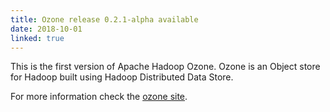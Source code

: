 ```yaml
---
title: Ozone release 0.2.1-alpha available
date: 2018-10-01
linked: true
---
```

<!---
  Licensed under the Apache License, Version 2.0 (the "License");
  you may not use this file except in compliance with the License.
  You may obtain a copy of the License at

   https://www.apache.org/licenses/LICENSE-2.0

  Unless required by applicable law or agreed to in writing, software
  distributed under the License is distributed on an "AS IS" BASIS,
  WITHOUT WARRANTIES OR CONDITIONS OF ANY KIND, either express or implied.
  See the License for the specific language governing permissions and
  limitations under the License. See accompanying LICENSE file.
-->

This is the first version of Apache Hadoop Ozone. Ozone is an Object store for Hadoop built 
using Hadoop Distributed Data Store.

For more information check the [ozone site](https://hadoop.apache.org/ozone/release/0.2.1-alpha/).

